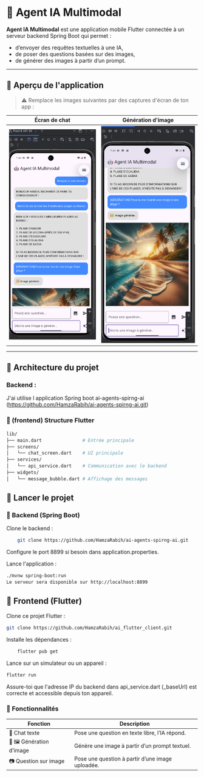 # 🤖 Agent IA Multimodal

**Agent IA Multimodal** est une application mobile Flutter connectée à un serveur backend Spring Boot qui permet :
- d’envoyer des requêtes textuelles à une IA,
- de poser des questions basées sur des images,
- de générer des images à partir d’un prompt.

---

## 📸 Aperçu de l'application

> ⚠️ Remplace les images suivantes par des captures d'écran de ton app :

| Écran de chat                     | Génération d'image                | 
|-----------------------------------|-----------------------------------|
| <img src="Capture/Capture_1.png"> | <img src="Capture/Capture_2.png"> |

---

## 🧱 Architecture du projet

### Backend :
 J'ai utilise l application Spring boot ai-agents-spirng-ai (https://github.com/HamzaRabih/ai-agents-spirng-ai.git)

### 📁 (frontend) Structure Flutter 

```bash
lib/
├── main.dart               # Entrée principale
├── screens/
│   └── chat_screen.dart    # UI principale
├── services/
│   └── api_service.dart    # Communication avec le backend
├── widgets/
│   └── message_bubble.dart # Affichage des messages
```
## 🚀 Lancer le projet

### 🔧 Backend (Spring Boot)

Clone le backend :

```bash
    git clone https://github.com/HamzaRabih/ai-agents-spirng-ai.git
```
 Configure le port 8899 si besoin dans application.properties.

 Lance l'application :
```bash
./mvnw spring-boot:run
Le serveur sera disponible sur http://localhost:8899
```
## 📱 Frontend (Flutter)

Clone ce projet Flutter :

```bash
git clone https://github.com/HamzaRabih/ai_flutter_client.git
```
Installe les dépendances :

```bash
    flutter pub get
```
Lance sur un simulateur ou un appareil :

```bash
flutter run
```
Assure-toi que l'adresse IP du backend dans api_service.dart (_baseUrl) est correcte et accessible depuis ton appareil.

### 🧠 Fonctionnalités

| Fonction                       | Description | 
|--------------------------------|---------------------|
| 💬 Chat texte | Pose une question en texte libre, l’IA répond. | 
| 💬 🖼️ Génération d’image | Génère une image à partir d’un prompt textuel. | 
| 📷 Question sur image | Pose une question à partir d’une image uploadée. | 

